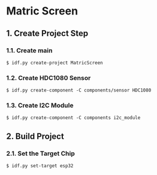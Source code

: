 # Matric Screen

## 1. Create Project Step
### 1.1. Create main
```shell
$ idf.py create-project MatricScreen 
```

### 1.2. Create HDC1080 Sensor

```shell
$ idf.py create-component -C components/sensor HDC1080 
```

### 1.3. Create I2C Module

```shell
$ idf.py create-component -C components i2c_module
```

## 2. Build Project
### 2.1. Set the Target Chip
```shell
$ idf.py set-target esp32
```



